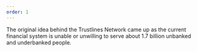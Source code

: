 ```yaml
---
order: 1
---
```


The original idea behind the Trustlines Network came up as the current financial system is unable or unwilling to serve about 1.7 billion unbanked and underbanked people.

